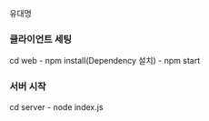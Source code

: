 유대명

### 클라이언트 세팅

cd web - npm install(Dependency 설치) - npm start


### 서버 시작
cd server - node index.js
